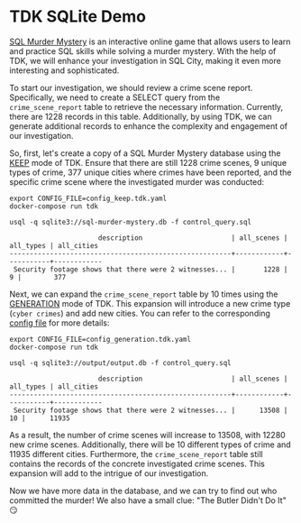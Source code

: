 # TDK SQLite Demo

[SQL Murder Mystery](https://mystery.knightlab.com) is an interactive online game that allows users to learn and practice SQL skills while solving a murder mystery. With the help of TDK, we will enhance your investigation in SQL City, making it even more interesting and sophisticated.

To start our investigation, we should review a crime scene report. Specifically, we need to create a SELECT query from the `crime_scene_report` table to retrieve the necessary information. Currently, there are 1228 records in this table. Additionally, by using TDK, we can generate additional records to enhance the complexity and engagement of our investigation.

So, first, let's create a copy of a SQL Murder Mystery database using the [KEEP](https://docs.synthesized.io/tdk/latest/user_guide/tutorial/masking) mode of TDK. Ensure that there are still 1228 crime scenes, 9 unique types of crime, 377 unique cities where crimes have been reported, and the specific crime scene where the investigated murder was conducted:

```shell
export CONFIG_FILE=config_keep.tdk.yaml
docker-compose run tdk

usql -q sqlite3://sql-murder-mystery.db -f control_query.sql

                      description                      | all_scenes | all_types | all_cities
-------------------------------------------------------+------------+-----------+------------
 Security footage shows that there were 2 witnesses... |       1228 |         9 |        377
```

Next, we can expand the `crime_scene_report` table by 10 times using the [GENERATION](https://docs.synthesized.io/tdk/latest/user_guide/tutorial/generation) mode of TDK. This expansion will introduce a new crime type (`cyber crimes`) and add new cities. You can refer to the corresponding [config file](config_generation.tdk.yaml) for more details:

```shell
export CONFIG_FILE=config_generation.tdk.yaml
docker-compose run tdk

usql -q sqlite3://output/output.db -f control_query.sql

                      description                      | all_scenes | all_types | all_cities
-------------------------------------------------------+------------+-----------+------------
 Security footage shows that there were 2 witnesses... |      13508 |        10 |      11935
```

As a result, the number of crime scenes will increase to 13508, with 12280 new crime scenes. Additionally, there will be 10 different types of crime and 11935 different cities. Furthermore, the `crime_scene_report` table still contains the records of the concrete investigated crime scenes. This expansion will add to the intrigue of our investigation.

Now we have more data in the database, and we can try to find out who committed the murder! We also have a small clue: "The Butler Didn't Do It" :smirk:
